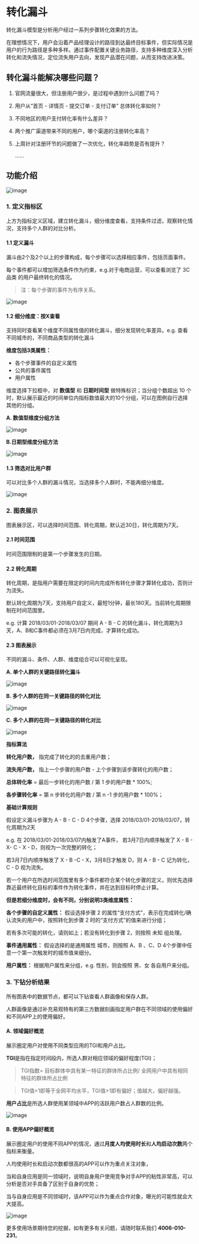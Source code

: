 # 转化漏斗

转化漏斗模型是分析用户经过一系列步骤转化效果的方法。

在理想情况下，用户会沿着产品经理设计的路径到达最终目标事件，但实际情况是用户的行为路径是多种多样。通过事件配置关键业务路径，支持多种维度深入分析转化和流失情况，定位流失用户去向，发现产品潜在问题，从而支持改进决策。

## 转化漏斗能解决哪些问题？
1. 官网流量很大，但注册用户很少，是过程中遇到什么问题了吗？
1. 用户从“首页 - 详情页 - 提交订单 - 支付订单” 总体转化率如何？
1. 不同地区的用户支付转化率有什么差异？
1. 两个推广渠道带来不同的用户，哪个渠道的注册转化率高？
1. 上周针对注册环节的问题做了一次优化，转化率趋势是否有提升？

   ……

## 功能介绍

![image](http://imguserradar.analysys.cn/fangzhou/img/2018/04/201804022013140360.png)

### 1. 定义指标区
上方为指标定义区域，建立转化漏斗，细分维度查看，支持条件过滤，观察转化情况，支持多个人群的对比分析。

#### 1.1 定义漏斗
漏斗由2个及2个以上的步骤构成，每个步骤可以选择相应事件，包括页面事件。

每个事件都可以增加筛选条件作为约束，e.g.对于电商运营，可以查看浏览了 3C品类 的用户最终转化的情况。 

> 注：每个步骤的事件为有序关系。

![image](http://imguserradar.analysys.cn/fangzhou/img/2018/04/201804022013144003.png)


#### 1.2 细分维度：按X查看

支持同时查看某个维度不同属性值的转化漏斗，细分发现转化率差异。e.g. 查看不同城市的，不同商品类型的转化漏斗

**维度包括3类属性：**

- 各个步骤事件的自定义属性
- 公共的事件属性
- 用户属性

维度选择下拉框中，对 **数值型** 和 **日期时间型** 做特殊标识；当分组个数超出 10 个时，默认展示最近的时间单位内指标数值最大的10个分组，可以在图例自行选择其他的分组。

**A. 数值型维度分组方法**

![image](http://imguserradar.analysys.cn/fangzhou/img/2018/03/201803301613542364.png)

**B.日期型维度分组方法**

![image](http://imguserradar.analysys.cn/fangzhou/img/2018/03/201803301613544715.png)


#### 1.3 筛选对比用户群
可以对比多个人群的漏斗情况，当选择多个人群时，不能再细分维度。

![image](http://imguserradar.analysys.cn/fangzhou/img/2018/04/201804022013143604.png)


### 2. 图表展示
图表展示区，可以选择时间范围、转化周期，默认近30日，转化周期为7天。

#### 2.1 时间范围
时间范围限制的是第一个步骤发生的日期。

#### 2.2 转化周期
转化周期，是指用户需要在限定的时间内完成所有转化步骤才算转化成功，否则计为流失。

默认转化周期为7天，支持用户自定义，最短1分钟，最长180天。当前转化周期限制在时间范围里。

e.g. 计算 2018/03/01-2018/03/07 期间 A - B - C 的转化漏斗，转化周期为3天，A、B和C事件都必须在3月7日内完成，才算转化成功。


#### 2.3 图表展示

不同的漏斗、条件、人群、维度组合可以可视化呈现。

**A. 单个人群的关键路径转化漏斗**

![image](http://imguserradar.analysys.cn/fangzhou/img/2018/04/201804022013141304.png)

**B. 多个人群的在同一关键路径的转化对比**

![image](http://imguserradar.analysys.cn/fangzhou/img/2018/04/201804022013147715.png)


**C. 多个人群的在同一关键路径的转化对比**

![image](http://imguserradar.analysys.cn/fangzhou/img/2018/04/201804022013142205.png)


**指标算法**

**转化用户数，** 指完成了转化的的去重用户数；

**流失用户数，** 指上一个步骤的用户数 - 上个步骤到该步骤转化的用户数；

**总体转化率** = 最后一步转化的用户数 / 第 1 步的用户数 * 100%;

**各步骤转化率** = 第 n 步转化的用户数 / 第 n -1 步的用户数 * 100%；

**基础计算规则**

假设定义漏斗步骤为 A - B - C - D 4个步骤，选择 2018/03/01-2018/03/07，转化周期为2天

e.g. 在 2018/03/01-2018/03/07内触发了A事件，
若3月7日内顺序触发了 X - B - X- C - X - D，则视为一次完整的转化；

若3月7日内顺序触发了 X - B -C - X，3月8日才触发 D，则 A - B - C 记为转化，C - D 视为流失。

若一个用户在所选时间范围里有多个事件都符合某个转化步骤的定义，则优先选择靠近最终转化目标的事件作为转化事件，并在达到目标时停止计算。

**但是若细分维度时，会有不同，分别说明3类维度属性：**

**各个步骤的自定义属性：** 假设选择步骤 2 的属性“支付方式”，表示在完成转化/确认流失的用户中，按照转化到步骤 2 时的“支付方式”的值来进行分组；

若有多次可能的转化，请则如上；若没有转化到步骤 2，则按照 未知 组处理。


**事件通用属性：** 假设选择的是通用属性 城市，则按照 A、B 、C、D 4个步骤中任意一个第一次触发时的城市值来细分。

**用户属性：** 根据用户属性来分组，e.g. 性别，则会按照 男、女 各自用户来分组。

### 3. 下钻分析结果

所有图表中的数据节点，都可以下钻查看人群画像和保存人群。

人群画像是通过补充易观特有的第三方数据刻画指定用户群在不同领域的使用偏好和不同APP上的使用偏好。

#### A. 领域偏好概览
展示圈定用户对使用不同类型应用的TGI和用户占比。

**TGI**是指在指定时间段内，所选人群对相应领域的偏好程度(TGI)；

> TGI指数= 目标群体中具有某一特征的群体所占比例/ 全网用户中具有相同特征的群体所占比例

> TGI值=1即等于全网平均水平，TGI值>1即有偏好；值越大，偏好越强。

**用户占比**是所选人群使用某领域中APP的活跃用户数占人群数的比例。

![image](http://imguserradar.analysys.cn/fangzhou/img/2018/03/201803281154258150.png)

#### B. 使用APP偏好概览
展示圈定用户的使用不同APP的情况，通过**月度人均使用时长**和**人均启动次数**两个指标来衡量。

人均使用时长和启动次数都很高的APP可以作为重点关注对象，

当和自身应用是同一领域时，说明自身用户使用竞争对手APP的粘性非常高，可以分析是否对手具备了区别于自身的优势；

当与自身应用是不同领域时，该APP可以作为重点合作对象，曝光的可能性就会大大提高。

![image](http://imguserradar.analysys.cn/fangzhou/img/2018/03/201803281154258957.png)


更多使用场景期待您的挖掘，如有更多有关问题，请随时联系我们 **4006-010-231**。


